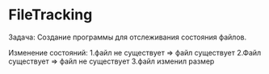 # FileTracking

Задача: Создание программы для отслеживания состояния файлов.

Изменение состояний:
  1.файл не существует => файл существует
  2.Файл существует => файл не существует
  3.файл изменил размер
